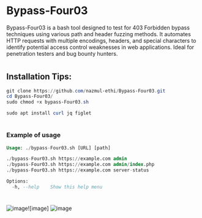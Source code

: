 # Bypass-Four03
Bypass-Four03 is a bash tool designed to test for 403 Forbidden bypass techniques using various path and header fuzzing methods. It automates HTTP requests with multiple encodings, headers, and special characters to identify potential access control weaknesses in web applications. Ideal for penetration testers and bug bounty hunters.


#
## Installation Tips:
```powershell
git clone https://github.com/nazmul-ethi/Bypass-Four03.git
cd Bypass-Four03/
sudo chmod +x bypass-Four03.sh

sudo apt install curl jq figlet
```
#
### Example of usage
```sql
Usage: ./bypass-Four03.sh [URL] [path]

./bypass-Four03.sh https://example.com admin
./bypass-Four03.sh https://example.com admin/index.php
./bypass-Four03.sh https://example.com server-status

Options:
  -h, --help    Show this help menu
```
#
#
#

![image](https://github.com/user-attachments/assets/7eb71076-bc34-47df-82ff-78f0d18100f3)![image]
![image](https://github.com/user-attachments/assets/1d49a99d-300d-48c5-ab60-ef5edd946011)

